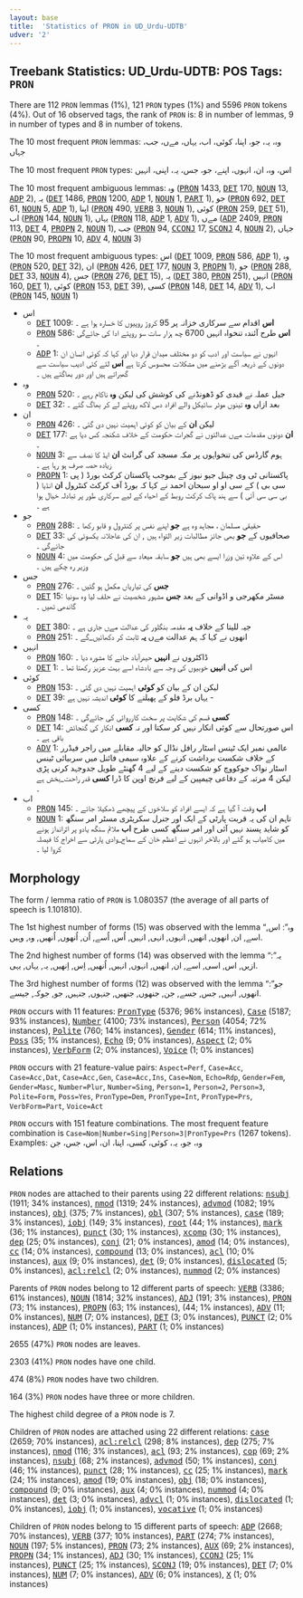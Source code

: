 ```yaml
---
layout: base
title:  'Statistics of PRON in UD_Urdu-UDTB'
udver: '2'
---
```


## Treebank Statistics: UD_Urdu-UDTB: POS Tags: `PRON`

There are 112 `PRON` lemmas (1%), 121 `PRON` types (1%) and 5596 `PRON` tokens (4%).
Out of 16 observed tags, the rank of `PRON` is: 8 in number of lemmas, 9 in number of types and 8 in number of tokens.

The 10 most frequent `PRON` lemmas: وہ، یہ، جو، اپنا، کوئی، اب، یہاں، مےں، جب، جہاں

The 10 most frequent `PRON` types:  اس، وہ، ان، انہوں، اپنے، جو، جس، یہ، اپنی، انہیں

The 10 most frequent ambiguous lemmas: وہ (<tt><a href="ur_udtb-pos-PRON.html">PRON</a></tt> 1433, <tt><a href="ur_udtb-pos-DET.html">DET</a></tt> 170, <tt><a href="ur_udtb-pos-NOUN.html">NOUN</a></tt> 13, <tt><a href="ur_udtb-pos-ADP.html">ADP</a></tt> 2), یہ (<tt><a href="ur_udtb-pos-DET.html">DET</a></tt> 1486, <tt><a href="ur_udtb-pos-PRON.html">PRON</a></tt> 1200, <tt><a href="ur_udtb-pos-ADP.html">ADP</a></tt> 1, <tt><a href="ur_udtb-pos-NOUN.html">NOUN</a></tt> 1, <tt><a href="ur_udtb-pos-PART.html">PART</a></tt> 1), جو (<tt><a href="ur_udtb-pos-PRON.html">PRON</a></tt> 692, <tt><a href="ur_udtb-pos-DET.html">DET</a></tt> 61, <tt><a href="ur_udtb-pos-NOUN.html">NOUN</a></tt> 5, <tt><a href="ur_udtb-pos-ADP.html">ADP</a></tt> 1), اپنا (<tt><a href="ur_udtb-pos-PRON.html">PRON</a></tt> 490, <tt><a href="ur_udtb-pos-VERB.html">VERB</a></tt> 3, <tt><a href="ur_udtb-pos-NOUN.html">NOUN</a></tt> 1), کوئی (<tt><a href="ur_udtb-pos-PRON.html">PRON</a></tt> 259, <tt><a href="ur_udtb-pos-DET.html">DET</a></tt> 51), اب (<tt><a href="ur_udtb-pos-PRON.html">PRON</a></tt> 144, <tt><a href="ur_udtb-pos-NOUN.html">NOUN</a></tt> 1), یہاں (<tt><a href="ur_udtb-pos-PRON.html">PRON</a></tt> 118, <tt><a href="ur_udtb-pos-ADP.html">ADP</a></tt> 1, <tt><a href="ur_udtb-pos-ADV.html">ADV</a></tt> 1), مےں (<tt><a href="ur_udtb-pos-ADP.html">ADP</a></tt> 2409, <tt><a href="ur_udtb-pos-PRON.html">PRON</a></tt> 113, <tt><a href="ur_udtb-pos-DET.html">DET</a></tt> 4, <tt><a href="ur_udtb-pos-PROPN.html">PROPN</a></tt> 2, <tt><a href="ur_udtb-pos-NOUN.html">NOUN</a></tt> 1), جب (<tt><a href="ur_udtb-pos-PRON.html">PRON</a></tt> 94, <tt><a href="ur_udtb-pos-CCONJ.html">CCONJ</a></tt> 17, <tt><a href="ur_udtb-pos-SCONJ.html">SCONJ</a></tt> 4, <tt><a href="ur_udtb-pos-NOUN.html">NOUN</a></tt> 2), جہاں (<tt><a href="ur_udtb-pos-PRON.html">PRON</a></tt> 90, <tt><a href="ur_udtb-pos-PROPN.html">PROPN</a></tt> 10, <tt><a href="ur_udtb-pos-ADV.html">ADV</a></tt> 4, <tt><a href="ur_udtb-pos-NOUN.html">NOUN</a></tt> 3)

The 10 most frequent ambiguous types:  اس (<tt><a href="ur_udtb-pos-DET.html">DET</a></tt> 1009, <tt><a href="ur_udtb-pos-PRON.html">PRON</a></tt> 586, <tt><a href="ur_udtb-pos-ADP.html">ADP</a></tt> 1), وہ (<tt><a href="ur_udtb-pos-PRON.html">PRON</a></tt> 520, <tt><a href="ur_udtb-pos-DET.html">DET</a></tt> 32), ان (<tt><a href="ur_udtb-pos-PRON.html">PRON</a></tt> 426, <tt><a href="ur_udtb-pos-DET.html">DET</a></tt> 177, <tt><a href="ur_udtb-pos-NOUN.html">NOUN</a></tt> 3, <tt><a href="ur_udtb-pos-PROPN.html">PROPN</a></tt> 1), جو (<tt><a href="ur_udtb-pos-PRON.html">PRON</a></tt> 288, <tt><a href="ur_udtb-pos-DET.html">DET</a></tt> 33, <tt><a href="ur_udtb-pos-NOUN.html">NOUN</a></tt> 4), جس (<tt><a href="ur_udtb-pos-PRON.html">PRON</a></tt> 276, <tt><a href="ur_udtb-pos-DET.html">DET</a></tt> 15), یہ (<tt><a href="ur_udtb-pos-DET.html">DET</a></tt> 380, <tt><a href="ur_udtb-pos-PRON.html">PRON</a></tt> 251), انہیں (<tt><a href="ur_udtb-pos-PRON.html">PRON</a></tt> 160, <tt><a href="ur_udtb-pos-DET.html">DET</a></tt> 1), کوئی (<tt><a href="ur_udtb-pos-PRON.html">PRON</a></tt> 153, <tt><a href="ur_udtb-pos-DET.html">DET</a></tt> 39), کسی (<tt><a href="ur_udtb-pos-PRON.html">PRON</a></tt> 148, <tt><a href="ur_udtb-pos-DET.html">DET</a></tt> 14, <tt><a href="ur_udtb-pos-ADV.html">ADV</a></tt> 1), اب (<tt><a href="ur_udtb-pos-PRON.html">PRON</a></tt> 145, <tt><a href="ur_udtb-pos-NOUN.html">NOUN</a></tt> 1)


* اس
  * <tt><a href="ur_udtb-pos-DET.html">DET</a></tt> 1009: <b>اس</b> اقدام سے سرکاری خزانہ پر 95 کروڑ روپیوں کا خسارہ ہوا ہے ۔
  * <tt><a href="ur_udtb-pos-PRON.html">PRON</a></tt> 586: <b>اس</b> طرح آئندہ تنخواہ انہیں 6700 چھ ہزار سات سو روپئے ادا کی جائےگی ۔
  * <tt><a href="ur_udtb-pos-ADP.html">ADP</a></tt> 1: انہوں نے سیاست اور ادب کو دو مختلف میدان قرار دیا اور کہا کہ کوئی انسان ان دونوں کے ذریعہ آگے بڑھنے میں مشکلات محسوس کرتا ہے <b>اس</b> لئے کئی ادیب سیاست سے گھبراتے ہیں اور دور بھاگتے ہیں ۔
* وہ
  * <tt><a href="ur_udtb-pos-PRON.html">PRON</a></tt> 520: جیل عملہ نے قیدی کو ڈھونڈنے کی کوشش کی لیکن <b>وہ</b> ناکام رہے ۔
  * <tt><a href="ur_udtb-pos-DET.html">DET</a></tt> 32: بعد ازاں <b>وہ</b> تینوں موٹر سائیکل والے افراد دس لاکھ روپئے لے کر بھاگ گئے ۔
* ان
  * <tt><a href="ur_udtb-pos-PRON.html">PRON</a></tt> 426: لیکن <b>ان</b> کے بیان کو کوئی اہمیت نہیں دی گئی ۔
  * <tt><a href="ur_udtb-pos-DET.html">DET</a></tt> 177: <b>ان</b> دونوں مقدمات مےں عدالتوں نے گجرات حکومت کے خلاف شکنجہ کس دیا ہے ۔
  * <tt><a href="ur_udtb-pos-NOUN.html">NOUN</a></tt> 3: ہوم گارڈس کی تنخواہوں پر مکہ مسجد کی گرانٹ <b>ان</b> ایڈ کا نصف سے زیادہ حصہ صرف ہو رہا ہے ۔
  * <tt><a href="ur_udtb-pos-PROPN.html">PROPN</a></tt> 1: پاکستانی ٹی وی چینل جیو نیوز کے بموجب پاکستان کرکٹ بورڈ ( پی سی بی ) کے سی او او سبحان احمد نے کہا کہ بورڈ آف کرکٹ کنٹرول <b>ان</b> انڈیا ( بی سی سی آئی ) سے ہند پاک کرکٹ روبط کے احیاء کے لیے سرکاری طور پر تبادلہ خیال ہوا ہے ۔
* جو
  * <tt><a href="ur_udtb-pos-PRON.html">PRON</a></tt> 288: حقیقی مسلمان ، مجاہد وہ ہے <b>جو</b> اپنے نفس پر کنٹرول و قابو رکھا ۔
  * <tt><a href="ur_udtb-pos-DET.html">DET</a></tt> 33: صحافیوں کے <b>جو</b> بھی جائز مطالبات زیر التواء ہیں , ان کی عاجلانہ یکسوئی کی جائےگی ۔
  * <tt><a href="ur_udtb-pos-NOUN.html">NOUN</a></tt> 4: اس کے علاوہ تین وزرا ایسے بھی ہیں <b>جو</b> سابقہ میعاد سے قبل کی حکومت میں وزیر رہ چکے ہیں ۔
* جس
  * <tt><a href="ur_udtb-pos-PRON.html">PRON</a></tt> 276: <b>جس</b> کی تیاریاں مکمل ہو گئیں ۔
  * <tt><a href="ur_udtb-pos-DET.html">DET</a></tt> 15: مسٹر مکھرجی و اڈوانی کے بعد <b>جس</b> مشہور شخصیت نے حلف لیا وہ سونیا گاندھی تھیں ۔
* یہ
  * <tt><a href="ur_udtb-pos-DET.html">DET</a></tt> 380: جیہ للیتا کے خلاف <b>یہ</b> مقدمہ بنگلور کی عدالت مےں جاری ہے ۔
  * <tt><a href="ur_udtb-pos-PRON.html">PRON</a></tt> 251: انھوں نے کہا کہ ہم عدالت مےں <b>یہ</b> ثابت کر دکھائیں_گے ۔
* انہیں
  * <tt><a href="ur_udtb-pos-PRON.html">PRON</a></tt> 160: ڈاکٹروں نے <b>انہیں</b> حیدرآباد جانے کا مشورہ دیا ۔
  * <tt><a href="ur_udtb-pos-DET.html">DET</a></tt> 1: اس کی <b>انہیں</b> خوبیوں کی وجہ سے بادشاہ اسے بہت عزیز رکھتا تھا ۔
* کوئی
  * <tt><a href="ur_udtb-pos-PRON.html">PRON</a></tt> 153: لیکن ان کے بیان کو <b>کوئی</b> اہمیت نہیں دی گئی ۔
  * <tt><a href="ur_udtb-pos-DET.html">DET</a></tt> 39: یہاں برڈ فلو کے پھیلنے کا <b>کوئی</b> اندیشہ نہیں ہے -
* کسی
  * <tt><a href="ur_udtb-pos-PRON.html">PRON</a></tt> 148: <b>کسی</b> قسم کی شکایت پر سخت کارروائی کی جائےگی ۔
  * <tt><a href="ur_udtb-pos-DET.html">DET</a></tt> 14: اس صورتحال سے کوئی انکار نہیں کر سکتا اور نہ <b>کسی</b> انکار کی گنجائش باقی ہے ۔
  * <tt><a href="ur_udtb-pos-ADV.html">ADV</a></tt> 1: عالمی نمبر ایک ٹینس اسٹار رافل نڈال کو حالیہ مقابلے میں راجر فیڈرر کے خلاف شکست برداشت کرنے کے علاوہ سیمی فائنل میں سربیائی ٹینس اسٹار نواک جوکووچ کو شکست دینے کے لیے 4 گھنٹے طویل جدوجہد کرنی پڑی لیکن 4 مرتبہ کے دفاعی چیمپین کے لیے فرنچ اوپن کا ڈرا <b>کسی</b> قدر راحت_بخش ہے ۔
* اب
  * <tt><a href="ur_udtb-pos-PRON.html">PRON</a></tt> 145: <b>اب</b> وقت آ گیا ہے کہ ایسے افراد کو سلاخوں کے پیچھے ڈھکیلا جائے ۔
  * <tt><a href="ur_udtb-pos-NOUN.html">NOUN</a></tt> 1: تاہم ان کی یہ قربت پارٹی کے ایک اور جنرل سکریٹری مسٹر امر سنگھ کو شاید پسند نہیں آئی اور امر سنگھ کسی طرح <b>اب</b> ملائم سنگھ یادو پر اثرانداز ہونے میں کامیاب ہو گئے اور بالاخر انہوں نے اعظم خان کے سماج_وادی پارٹی سے اخراج کا فیصلہ کروا لیا ۔

## Morphology

The form / lemma ratio of `PRON` is 1.080357 (the average of all parts of speech is 1.101810).

The 1st highest number of forms (15) was observed with the lemma “وہ”: اس, اسے, ان, انھوں, انھیں, انہوں, انہی, انہیں, اُس, اُسے, اُن, اُنھوں, اُنھیں, وہ, وہیں.

The 2nd highest number of forms (14) was observed with the lemma “یہ”: ازیں, اس, اسی, اسے, ان, انھیں, انہوں, انہیں, اُنھیں, اِس, اِنھیں, یہ, یہاں, یہی.

The 3rd highest number of forms (12) was observed with the lemma “جو”: انھوں, انہیں, جس, جسے, جن, جنھوں, جنھیں, جنہوں, جنہیں, جو, جوکہ, جیسے.

`PRON` occurs with 11 features: <tt><a href="ur_udtb-feat-PronType.html">PronType</a></tt> (5376; 96% instances), <tt><a href="ur_udtb-feat-Case.html">Case</a></tt> (5187; 93% instances), <tt><a href="ur_udtb-feat-Number.html">Number</a></tt> (4100; 73% instances), <tt><a href="ur_udtb-feat-Person.html">Person</a></tt> (4054; 72% instances), <tt><a href="ur_udtb-feat-Polite.html">Polite</a></tt> (760; 14% instances), <tt><a href="ur_udtb-feat-Gender.html">Gender</a></tt> (614; 11% instances), <tt><a href="ur_udtb-feat-Poss.html">Poss</a></tt> (35; 1% instances), <tt><a href="ur_udtb-feat-Echo.html">Echo</a></tt> (9; 0% instances), <tt><a href="ur_udtb-feat-Aspect.html">Aspect</a></tt> (2; 0% instances), <tt><a href="ur_udtb-feat-VerbForm.html">VerbForm</a></tt> (2; 0% instances), <tt><a href="ur_udtb-feat-Voice.html">Voice</a></tt> (1; 0% instances)

`PRON` occurs with 21 feature-value pairs: `Aspect=Perf`, `Case=Acc`, `Case=Acc,Dat`, `Case=Acc,Gen`, `Case=Acc,Ins`, `Case=Nom`, `Echo=Rdp`, `Gender=Fem`, `Gender=Masc`, `Number=Plur`, `Number=Sing`, `Person=1`, `Person=2`, `Person=3`, `Polite=Form`, `Poss=Yes`, `PronType=Dem`, `PronType=Int`, `PronType=Prs`, `VerbForm=Part`, `Voice=Act`

`PRON` occurs with 151 feature combinations.
The most frequent feature combination is `Case=Nom|Number=Sing|Person=3|PronType=Prs` (1267 tokens).
Examples: وہ، جو، یہ، کوئی، کسی، اپنا، ان، اس، جس، جن


## Relations

`PRON` nodes are attached to their parents using 22 different relations: <tt><a href="ur_udtb-dep-nsubj.html">nsubj</a></tt> (1911; 34% instances), <tt><a href="ur_udtb-dep-nmod.html">nmod</a></tt> (1319; 24% instances), <tt><a href="ur_udtb-dep-advmod.html">advmod</a></tt> (1082; 19% instances), <tt><a href="ur_udtb-dep-obj.html">obj</a></tt> (375; 7% instances), <tt><a href="ur_udtb-dep-obl.html">obl</a></tt> (307; 5% instances), <tt><a href="ur_udtb-dep-case.html">case</a></tt> (189; 3% instances), <tt><a href="ur_udtb-dep-iobj.html">iobj</a></tt> (149; 3% instances), <tt><a href="ur_udtb-dep-root.html">root</a></tt> (44; 1% instances), <tt><a href="ur_udtb-dep-mark.html">mark</a></tt> (36; 1% instances), <tt><a href="ur_udtb-dep-punct.html">punct</a></tt> (30; 1% instances), <tt><a href="ur_udtb-dep-xcomp.html">xcomp</a></tt> (30; 1% instances), <tt><a href="ur_udtb-dep-dep.html">dep</a></tt> (25; 0% instances), <tt><a href="ur_udtb-dep-conj.html">conj</a></tt> (21; 0% instances), <tt><a href="ur_udtb-dep-amod.html">amod</a></tt> (14; 0% instances), <tt><a href="ur_udtb-dep-cc.html">cc</a></tt> (14; 0% instances), <tt><a href="ur_udtb-dep-compound.html">compound</a></tt> (13; 0% instances), <tt><a href="ur_udtb-dep-acl.html">acl</a></tt> (10; 0% instances), <tt><a href="ur_udtb-dep-aux.html">aux</a></tt> (9; 0% instances), <tt><a href="ur_udtb-dep-det.html">det</a></tt> (9; 0% instances), <tt><a href="ur_udtb-dep-dislocated.html">dislocated</a></tt> (5; 0% instances), <tt><a href="ur_udtb-dep-acl-relcl.html">acl:relcl</a></tt> (2; 0% instances), <tt><a href="ur_udtb-dep-nummod.html">nummod</a></tt> (2; 0% instances)

Parents of `PRON` nodes belong to 12 different parts of speech: <tt><a href="ur_udtb-pos-VERB.html">VERB</a></tt> (3386; 61% instances), <tt><a href="ur_udtb-pos-NOUN.html">NOUN</a></tt> (1814; 32% instances), <tt><a href="ur_udtb-pos-ADJ.html">ADJ</a></tt> (191; 3% instances), <tt><a href="ur_udtb-pos-PRON.html">PRON</a></tt> (73; 1% instances), <tt><a href="ur_udtb-pos-PROPN.html">PROPN</a></tt> (63; 1% instances),  (44; 1% instances), <tt><a href="ur_udtb-pos-ADV.html">ADV</a></tt> (11; 0% instances), <tt><a href="ur_udtb-pos-NUM.html">NUM</a></tt> (7; 0% instances), <tt><a href="ur_udtb-pos-DET.html">DET</a></tt> (3; 0% instances), <tt><a href="ur_udtb-pos-PUNCT.html">PUNCT</a></tt> (2; 0% instances), <tt><a href="ur_udtb-pos-ADP.html">ADP</a></tt> (1; 0% instances), <tt><a href="ur_udtb-pos-PART.html">PART</a></tt> (1; 0% instances)

2655 (47%) `PRON` nodes are leaves.

2303 (41%) `PRON` nodes have one child.

474 (8%) `PRON` nodes have two children.

164 (3%) `PRON` nodes have three or more children.

The highest child degree of a `PRON` node is 7.

Children of `PRON` nodes are attached using 22 different relations: <tt><a href="ur_udtb-dep-case.html">case</a></tt> (2659; 70% instances), <tt><a href="ur_udtb-dep-acl-relcl.html">acl:relcl</a></tt> (298; 8% instances), <tt><a href="ur_udtb-dep-dep.html">dep</a></tt> (275; 7% instances), <tt><a href="ur_udtb-dep-nmod.html">nmod</a></tt> (116; 3% instances), <tt><a href="ur_udtb-dep-acl.html">acl</a></tt> (93; 2% instances), <tt><a href="ur_udtb-dep-cop.html">cop</a></tt> (69; 2% instances), <tt><a href="ur_udtb-dep-nsubj.html">nsubj</a></tt> (68; 2% instances), <tt><a href="ur_udtb-dep-advmod.html">advmod</a></tt> (50; 1% instances), <tt><a href="ur_udtb-dep-conj.html">conj</a></tt> (46; 1% instances), <tt><a href="ur_udtb-dep-punct.html">punct</a></tt> (28; 1% instances), <tt><a href="ur_udtb-dep-cc.html">cc</a></tt> (25; 1% instances), <tt><a href="ur_udtb-dep-mark.html">mark</a></tt> (24; 1% instances), <tt><a href="ur_udtb-dep-amod.html">amod</a></tt> (19; 0% instances), <tt><a href="ur_udtb-dep-obj.html">obj</a></tt> (18; 0% instances), <tt><a href="ur_udtb-dep-compound.html">compound</a></tt> (9; 0% instances), <tt><a href="ur_udtb-dep-aux.html">aux</a></tt> (4; 0% instances), <tt><a href="ur_udtb-dep-nummod.html">nummod</a></tt> (4; 0% instances), <tt><a href="ur_udtb-dep-det.html">det</a></tt> (3; 0% instances), <tt><a href="ur_udtb-dep-advcl.html">advcl</a></tt> (1; 0% instances), <tt><a href="ur_udtb-dep-dislocated.html">dislocated</a></tt> (1; 0% instances), <tt><a href="ur_udtb-dep-iobj.html">iobj</a></tt> (1; 0% instances), <tt><a href="ur_udtb-dep-vocative.html">vocative</a></tt> (1; 0% instances)

Children of `PRON` nodes belong to 15 different parts of speech: <tt><a href="ur_udtb-pos-ADP.html">ADP</a></tt> (2668; 70% instances), <tt><a href="ur_udtb-pos-VERB.html">VERB</a></tt> (377; 10% instances), <tt><a href="ur_udtb-pos-PART.html">PART</a></tt> (274; 7% instances), <tt><a href="ur_udtb-pos-NOUN.html">NOUN</a></tt> (197; 5% instances), <tt><a href="ur_udtb-pos-PRON.html">PRON</a></tt> (73; 2% instances), <tt><a href="ur_udtb-pos-AUX.html">AUX</a></tt> (69; 2% instances), <tt><a href="ur_udtb-pos-PROPN.html">PROPN</a></tt> (34; 1% instances), <tt><a href="ur_udtb-pos-ADJ.html">ADJ</a></tt> (30; 1% instances), <tt><a href="ur_udtb-pos-CCONJ.html">CCONJ</a></tt> (25; 1% instances), <tt><a href="ur_udtb-pos-PUNCT.html">PUNCT</a></tt> (25; 1% instances), <tt><a href="ur_udtb-pos-SCONJ.html">SCONJ</a></tt> (19; 0% instances), <tt><a href="ur_udtb-pos-DET.html">DET</a></tt> (7; 0% instances), <tt><a href="ur_udtb-pos-NUM.html">NUM</a></tt> (7; 0% instances), <tt><a href="ur_udtb-pos-ADV.html">ADV</a></tt> (6; 0% instances), <tt><a href="ur_udtb-pos-X.html">X</a></tt> (1; 0% instances)

